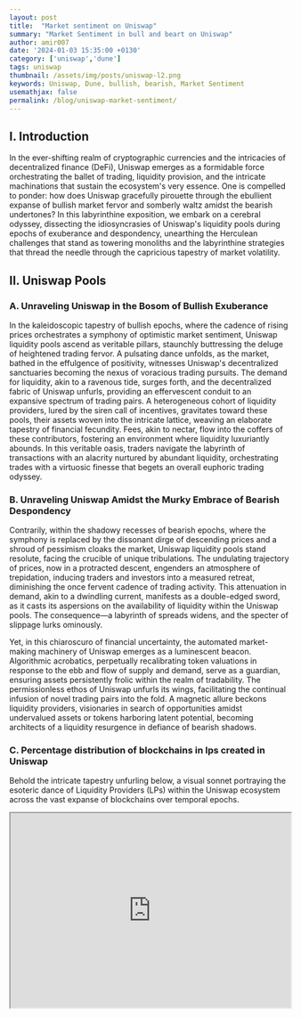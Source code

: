 ```yaml
---
layout: post
title:  "Market sentiment on Uniswap"
summary: "Market Sentiment in bull and beart on Uniswap"
author: amir007
date: '2024-01-03 15:35:00 +0130'
category: ['uniswap','dune']
tags: uniswap
thumbnail: /assets/img/posts/uniswap-l2.png
keywords: Uniswap, Dune, bullish, bearish, Market Sentiment
usemathjax: false
permalink: /blog/uniswap-market-sentiment/
---
```

## I. Introduction
In the ever-shifting realm of cryptographic currencies and the intricacies of decentralized finance (DeFi), Uniswap emerges as a formidable force orchestrating the ballet of trading, liquidity provision, and the intricate machinations that sustain the ecosystem's very essence. One is compelled to ponder: how does Uniswap gracefully pirouette through the ebullient expanse of bullish market fervor and somberly waltz amidst the bearish undertones? In this labyrinthine exposition, we embark on a cerebral odyssey, dissecting the idiosyncrasies of Uniswap's liquidity pools during epochs of exuberance and despondency, unearthing the Herculean challenges that stand as towering monoliths and the labyrinthine strategies that thread the needle through the capricious tapestry of market volatility.

## II. Uniswap Pools
### A. Unraveling Uniswap in the Bosom of Bullish Exuberance

In the kaleidoscopic tapestry of bullish epochs, where the cadence of rising prices orchestrates a symphony of optimistic market sentiment, Uniswap liquidity pools ascend as veritable pillars, staunchly buttressing the deluge of heightened trading fervor. A pulsating dance unfolds, as the market, bathed in the effulgence of positivity, witnesses Uniswap's decentralized sanctuaries becoming the nexus of voracious trading pursuits. The demand for liquidity, akin to a ravenous tide, surges forth, and the decentralized fabric of Uniswap unfurls, providing an effervescent conduit to an expansive spectrum of trading pairs. A heterogeneous cohort of liquidity providers, lured by the siren call of incentives, gravitates toward these pools, their assets woven into the intricate lattice, weaving an elaborate tapestry of financial fecundity. Fees, akin to nectar, flow into the coffers of these contributors, fostering an environment where liquidity luxuriantly abounds. In this veritable oasis, traders navigate the labyrinth of transactions with an alacrity nurtured by abundant liquidity, orchestrating trades with a virtuosic finesse that begets an overall euphoric trading odyssey.

### B. Unraveling Uniswap Amidst the Murky Embrace of Bearish Despondency

Contrarily, within the shadowy recesses of bearish epochs, where the symphony is replaced by the dissonant dirge of descending prices and a shroud of pessimism cloaks the market, Uniswap liquidity pools stand resolute, facing the crucible of unique tribulations. The undulating trajectory of prices, now in a protracted descent, engenders an atmosphere of trepidation, inducing traders and investors into a measured retreat, diminishing the once fervent cadence of trading activity. This attenuation in demand, akin to a dwindling current, manifests as a double-edged sword, as it casts its aspersions on the availability of liquidity within the Uniswap pools. The consequence—a labyrinth of spreads widens, and the specter of slippage lurks ominously.

Yet, in this chiaroscuro of financial uncertainty, the automated market-making machinery of Uniswap emerges as a luminescent beacon. Algorithmic acrobatics, perpetually recalibrating token valuations in response to the ebb and flow of supply and demand, serve as a guardian, ensuring assets persistently frolic within the realm of tradability. The permissionless ethos of Uniswap unfurls its wings, facilitating the continual infusion of novel trading pairs into the fold. A magnetic allure beckons liquidity providers, visionaries in search of opportunities amidst undervalued assets or tokens harboring latent potential, becoming architects of a liquidity resurgence in defiance of bearish shadows.

### C. Percentage distribution of blockchains in lps created in Uniswap
Behold the intricate tapestry unfurling below, a visual sonnet portraying the esoteric dance of Liquidity Providers (LPs) within the Uniswap ecosystem across the vast expanse of blockchains over temporal epochs.

<iframe src="https://dune.com/embeds/3322721/5565371" width="100%" height="350" />

The chart, an ever-evolving palimpsest meticulously updated on a weekly cadence, intricately maps the ebb and flow of LP creations. A symphony of statistical nuances, a temporal ballet where the most dominant protagonist is none other than the Ethereum network. Witness the undulating crescendo of LPs birthed into existence, their genesis intertwined with the very fabric of time.

The Polygan network, an audacious entrant into this cryptographic amphitheater, commands attention, usurping a formidable slice of the LP pie. Yet, amidst the numerical tussle, the Ethereum network stands as the indomitable sovereign, a colossus of popularity towering over its blockchain compatriots.

The diagram morphs into a tableau of delineated percentages, a cosmic ballet where each network, be it a recent interloper or an established denizen, claims its share of the coveted LP realm. Ethereum, with its regal resilience, maintains its reign at the apical zenith, orchestrating an unparalleled symphony of LP ascendancy.

In the grand narrative of LP proliferation, each network pens its own chapter, etching its numerical legacy onto the palimpsest of Uniswap history. The Ethereum network, an enduring protagonist, not only retains its prominence but ascends to the pinnacle, a testament to its unwavering allure amidst the ceaseless flux of blockchain dynamics.

### D. ETH price with number of LPs over time on Uniswap
Embark upon a temporal odyssey, traversing the enigmatic realms of Ethereum price dynamics, as we navigate the cryptic landscape from January 2021 to the halcyon days of July 2022. Within this epoch, the conditions enveloping ETH prices exuded a benevolent aura, propelling the creation of liquidity pools (LPs) into a fluctuating dance, oscillating between the esoteric realms of 160 and a staggering 1894 per week. A symphony of bullish fervor echoed through the corridors of the crypto cosmos, beckoning investors to partake in the kaleidoscopic mélange of trading and investment opportunities across diverse sectors.

Yet, as the cryptic clock hands marched into the month of July 2022, a clandestine metamorphosis gripped the market's essence, veiling it in a shroud of decline and stagnation. A paradox unfurled — an anomalous surge in the creation of Uniswap LPs amidst the somber whispers of a market in retreat.

The chronicle crescendos to a zenith in the fateful week of 05-15-2023, where the number of LPs, like a phoenix rising from the ashes, soared to an unprecedented ATH of 5392. An enigma within an enigma, as if the very decline in market fortunes cast a spell, birthing a surge in liquidity creation that defied the gravitational pull of market pessimism.

A cryptic subplot unfolds with the recent ascent in Bitcoin's price, an event mirroring the ascent of ETH. This ethereal correlation, akin to a cosmic ballet, orchestrates a subtle reduction in the number of LPs, an intricate dance where the movements of Bitcoin and Ethereum intertwine, impacting the very fabric of liquidity creation. A tableau unfolds, inviting scrutiny into the pages of December 2023, where the intricate web of price dynamics continues to script its esoteric narrative, challenging preconceived notions and confounding the seekers of market augury.

<iframe src="https://dune.com/embeds/3322721/5565375" width="100%" height="350" />

## III. BTC_BUY_SELL
BTC Buy & Sell
<iframe src="https://dune.com/embeds/3321048/5562148" width="100%" height="350" />


## IV. BOP
BOP section
<iframe src="https://dune.com/embeds/3321134/5562213" width="100%" height="350" />


## V. OBV
OBV section
<iframe src="https://dune.com/embeds/3320340/5560715" width="100%" height="350" />


## VI. Conclusion
Conclusion is here
